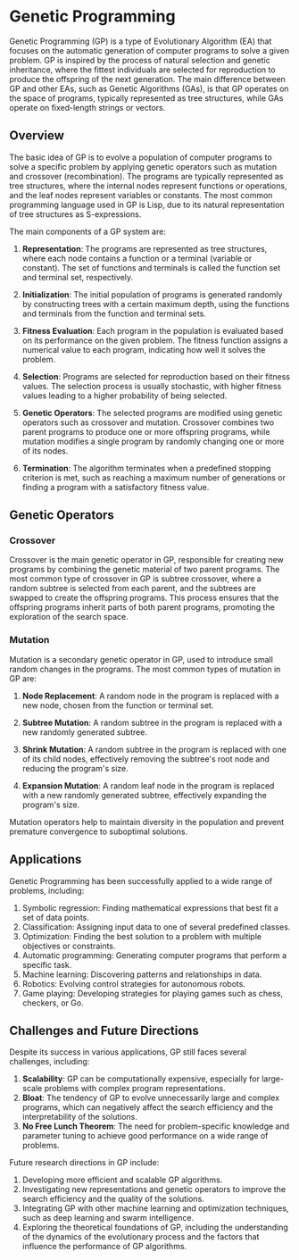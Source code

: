 # Genetic Programming

Genetic Programming (GP) is a type of Evolutionary Algorithm (EA) that focuses on the automatic generation of computer programs to solve a given problem. GP is inspired by the process of natural selection and genetic inheritance, where the fittest individuals are selected for reproduction to produce the offspring of the next generation. The main difference between GP and other EAs, such as Genetic Algorithms (GAs), is that GP operates on the space of programs, typically represented as tree structures, while GAs operate on fixed-length strings or vectors.

## Overview

The basic idea of GP is to evolve a population of computer programs to solve a specific problem by applying genetic operators such as mutation and crossover (recombination). The programs are typically represented as tree structures, where the internal nodes represent functions or operations, and the leaf nodes represent variables or constants. The most common programming language used in GP is Lisp, due to its natural representation of tree structures as S-expressions.

The main components of a GP system are:

1. **Representation**: The programs are represented as tree structures, where each node contains a function or a terminal (variable or constant). The set of functions and terminals is called the function set and terminal set, respectively.

2. **Initialization**: The initial population of programs is generated randomly by constructing trees with a certain maximum depth, using the functions and terminals from the function and terminal sets.

3. **Fitness Evaluation**: Each program in the population is evaluated based on its performance on the given problem. The fitness function assigns a numerical value to each program, indicating how well it solves the problem.

4. **Selection**: Programs are selected for reproduction based on their fitness values. The selection process is usually stochastic, with higher fitness values leading to a higher probability of being selected.

5. **Genetic Operators**: The selected programs are modified using genetic operators such as crossover and mutation. Crossover combines two parent programs to produce one or more offspring programs, while mutation modifies a single program by randomly changing one or more of its nodes.

6. **Termination**: The algorithm terminates when a predefined stopping criterion is met, such as reaching a maximum number of generations or finding a program with a satisfactory fitness value.

## Genetic Operators

### Crossover

Crossover is the main genetic operator in GP, responsible for creating new programs by combining the genetic material of two parent programs. The most common type of crossover in GP is subtree crossover, where a random subtree is selected from each parent, and the subtrees are swapped to create the offspring programs. This process ensures that the offspring programs inherit parts of both parent programs, promoting the exploration of the search space.

### Mutation

Mutation is a secondary genetic operator in GP, used to introduce small random changes in the programs. The most common types of mutation in GP are:

1. **Node Replacement**: A random node in the program is replaced with a new node, chosen from the function or terminal set.

2. **Subtree Mutation**: A random subtree in the program is replaced with a new randomly generated subtree.

3. **Shrink Mutation**: A random subtree in the program is replaced with one of its child nodes, effectively removing the subtree's root node and reducing the program's size.

4. **Expansion Mutation**: A random leaf node in the program is replaced with a new randomly generated subtree, effectively expanding the program's size.

Mutation operators help to maintain diversity in the population and prevent premature convergence to suboptimal solutions.

## Applications

Genetic Programming has been successfully applied to a wide range of problems, including:

1. Symbolic regression: Finding mathematical expressions that best fit a set of data points.
2. Classification: Assigning input data to one of several predefined classes.
3. Optimization: Finding the best solution to a problem with multiple objectives or constraints.
4. Automatic programming: Generating computer programs that perform a specific task.
5. Machine learning: Discovering patterns and relationships in data.
6. Robotics: Evolving control strategies for autonomous robots.
7. Game playing: Developing strategies for playing games such as chess, checkers, or Go.

## Challenges and Future Directions

Despite its success in various applications, GP still faces several challenges, including:

1. **Scalability**: GP can be computationally expensive, especially for large-scale problems with complex program representations.
2. **Bloat**: The tendency of GP to evolve unnecessarily large and complex programs, which can negatively affect the search efficiency and the interpretability of the solutions.
3. **No Free Lunch Theorem**: The need for problem-specific knowledge and parameter tuning to achieve good performance on a wide range of problems.

Future research directions in GP include:

1. Developing more efficient and scalable GP algorithms.
2. Investigating new representations and genetic operators to improve the search efficiency and the quality of the solutions.
3. Integrating GP with other machine learning and optimization techniques, such as deep learning and swarm intelligence.
4. Exploring the theoretical foundations of GP, including the understanding of the dynamics of the evolutionary process and the factors that influence the performance of GP algorithms.
